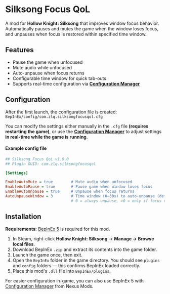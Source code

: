 # Silksong Focus QoL

A mod for **Hollow Knight: Silksong** that improves window focus behavior.  
Automatically pauses and mutes the game when the window loses focus, and unpauses when focus is restored within specified time window.

## Features
- Pause the game when unfocused  
- Mute audio while unfocused  
- Auto-unpause when focus returns  
- Configurable time window for quick tab-outs
- Supports real-time configuration via **[Configuration Manager](https://www.nexusmods.com/hollowknightsilksong/mods/26)**
## Configuration
After the first launch, the configuration file is created: `BepInEx/config/com.zlq.silksongfocusqol.cfg`

You can modify the settings either manually in the `.cfg` file **(requires restarting the game)**, or use the **[Configuration Manager](https://www.nexusmods.com/hollowknightsilksong/mods/26)** to adjust settings **in real-time while the game is running**.

#### Example config file
```ini
## Silksong Focus QoL v1.0.0
## Plugin GUID: com.zlq.silksongfocusqol

[Settings]

EnableAutoMute = true        # Mute audio when unfocused
EnableAutoPause = true       # Pause game when window loses focus
EnableAutoUnpause = true     # Unpause when focus returns
AutoUnpauseWindow = 3        # Time window (0–30s) to auto-unpause (default: 3)
                             # 0 = always unpause, >0 = only if focus returns within this many seconds
```
## Installation

**Requirements:** [BepInEx 5](https://github.com/BepInEx/BepInEx/releases) is required for this mod.

1. In Steam, right-click **Hollow Knight: Silksong** → **Manage → Browse local files**.  
2. Download BepInEx `.zip` and extract its contents into the game folder.  
3. Launch the game once, then exit.  
4. Open the `BepInEx` folder in the game directory. You should see `plugins` and `config` folders — this confirms BepInEx loaded correctly.  
5. Place this mod's `.dll` file into `BepInEx/plugins`.  

For easier configuration in-game, you can also use BepInEx 5 with [Configuration Manager](https://www.nexusmods.com/hollowknightsilksong/mods/26) from Nexus Mods.  
